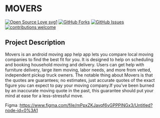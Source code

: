 # MOVERS

[![Open Source Love svg1](https://badges.frapsoft.com/os/v1/open-source.svg?v=103)](#)
[![GitHub Forks](https://img.shields.io/github/forks/edwinaringo/movers.svg?style=social&label=Fork&maxAge=2592000)](https://github.com/edwinaringo/movers/fork)
[![GitHub Issues](https://img.shields.io/github/issues/edwinaringo/movers.svg?style=flat&label=Issues&maxAge=2592000)](https://github.com/edwinaringo/movers/issues)
[![contributions welcome](https://img.shields.io/badge/contributions-welcome-brightgreen.svg?style=flat&label=Contributions&colorA=red&colorB=black	)](#)

## Project Description
Movers is an android  moving app help app lets you compare local moving companies to find the best fit for you.
It is designed to help on scheduling and booking household moving and delivery. Users can get help with furniture delivery, large item moving, labor needs, and more from vetted, independent pickup truck owners.
The notable thing about Movers is that the quotes are guarantees; no estimates, just accurate quotes of the exact figure you can expect to pay your moving company.If you’ve been burned by an inaccurate moving quote in the past, this guarantee should put your mind at ease for a less-stressful move.

Figma :https://www.figma.com/file/mPpxZKJavqf6yGPPPlNGx3/Untitled?node-id=0%3A1
